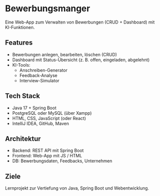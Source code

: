 # Bewerbungsmanger

Eine Web-App zum Verwalten von Bewerbungen (CRUD + Dashboard) mit KI-Funktionen.

## Features
- Bewerbungen anlegen, bearbeiten, löschen (CRUD)
- Dashboard mit Status-Übersicht (z. B. offen, eingeladen, abgelehnt)
- KI-Tools:
  - Anschreiben-Generator
  - Feedback-Analyse
  - Interview-Simulator

## Tech Stack
- Java 17 + Spring Boot
- PostgreSQL oder MySQL (über Xampp)
- HTML, CSS, JavaScript (oder React)
- IntelliJ IDEA, GitHub, Maven

## Architektur
- Backend: REST API mit Spring Boot
- Frontend: Web-App mit JS / HTML
- DB: Bewerbungsdaten, Feedbacks, Unternehmen

## Ziele
Lernprojekt zur Vertiefung von Java, Spring Boot und Webentwicklung.
